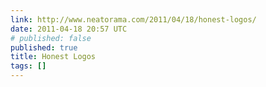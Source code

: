 ```yaml
---
link: http://www.neatorama.com/2011/04/18/honest-logos/
date: 2011-04-18 20:57 UTC
# published: false
published: true
title: Honest Logos
tags: []
---
```




